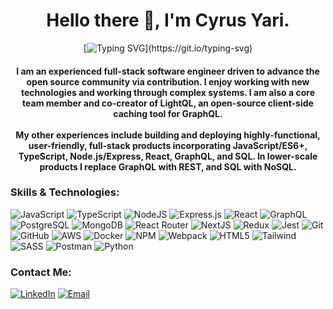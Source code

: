 <h1 align="center"> Hello there 👋, I'm Cyrus Yari.</h1>
<div align="center">
  
[![Typing SVG](https://readme-typing-svg.herokuapp.com?duration=3000&multiline=true&center=true&lines=To+iterate+is+human,;To+recurse+divine.)](https://git.io/typing-svg)

</div>
  
<h4 align="center">I am an experienced full-stack software engineer driven to advance the open source community via contribution. I enjoy working with new technologies and working through complex systems. I am also a core team member and co-creator of LightQL, an open-source client-side caching tool for GraphQL.
<br>
<br>
My other experiences include building and deploying highly-functional, user-friendly, full-stack products incorporating JavaScript/ES6+, TypeScript, Node.js/Express, React, GraphQL, and SQL. In lower-scale products I replace GraphQL with REST, and SQL with NoSQL.</h4>

<h3 align="left">Skills & Technologies:</h3>

![JavaScript](https://img.shields.io/badge/JavaScript-323330?style=for-the-badge&logo=javascript&logoColor=F7DF1E)
![TypeScript](https://img.shields.io/badge/typescript-%23007ACC.svg?style=for-the-badge&logo=typescript&logoColor=white)
![NodeJS](https://img.shields.io/badge/node.js-6DA55F?style=for-the-badge&logo=node.js&logoColor=white)
![Express.js](https://img.shields.io/badge/express.js-%23404d59.svg?style=for-the-badge&logo=express&logoColor=%2361DAFB)
![React](https://img.shields.io/badge/React-20232A?style=for-the-badge&logo=react&logoColor=61DAFB)
![GraphQL](https://img.shields.io/badge/GraphQL-E535ab?style=for-the-badge&logo=graphql&logoColor=%E535ab)
![PostgreSQL](https://img.shields.io/badge/PostgreSQL-316192?style=for-the-badge&logo=postgresql&logoColor=white)
![MongoDB](https://img.shields.io/badge/MongoDB-%234ea94b.svg?style=for-the-badge&logo=mongodb&logoColor=white)
![React Router](https://img.shields.io/badge/React_Router-CA4245?style=for-the-badge&logo=react-router&logoColor=white)
![NextJS](https://img.shields.io/badge/next.js-000000?style=for-the-badge&logo=next.js&logoColor=white)
![Redux](https://img.shields.io/badge/Redux-593D88?style=for-the-badge&logo=redux&logoColor=white)
![Jest](https://img.shields.io/badge/-jest/TDD-%23C21325?style=for-the-badge&logo=jest&logoColor=white)
![Git](https://img.shields.io/badge/git-%23F05033.svg?style=for-the-badge&logo=git&logoColor=white)
![GitHub](https://img.shields.io/badge/github-%23121011.svg?style=for-the-badge&logo=github&logoColor=white)
![AWS](https://img.shields.io/badge/AWS-232f3e.svg?style=for-the-badge&logo=amazon-aws&logoColor=ff9900)
![Docker](https://img.shields.io/badge/Docker-0db7ed.svg?style=for-the-badge&logo=docker&logoColor=white)
![NPM](https://img.shields.io/badge/npm-CB3837?style=for-the-badge&logo=npm&logoColor=white)
![Webpack](https://img.shields.io/badge/Webpack-8DD6F9?style=for-the-badge&logo=Webpack&logoColor=white)
![HTML5](https://img.shields.io/badge/html5-%23E34F26.svg?style=for-the-badge&logo=html5&logoColor=white)
![Tailwind](https://img.shields.io/badge/Tailwind-00b7d6.svg?style=for-the-badge&logo=tailwindcss&logoColor=white)
![SASS](https://img.shields.io/badge/Sass-CC6699?style=for-the-badge&logo=sass&logoColor=white)
![Postman](https://img.shields.io/badge/Postman-FF6C37?style=for-the-badge&logo=Postman&logoColor=white)
![Python](https://img.shields.io/badge/python-3670A0?style=for-the-badge&logo=python&logoColor=ffdd54)


<h3 align="left">Contact Me:</h3>

[![LinkedIn](https://img.shields.io/badge/-LinkedIn-0077B5?style=for-the-badge&logo=LinkedIn&logoColor=white)](https://www.linkedin.com/in/cyrusyari/)
[![Email](https://img.shields.io/badge/Email-D14836?style=for-the-badge&logo=protonmail&logoColor=white)](mailto:cyrus.yari@pm.me)
